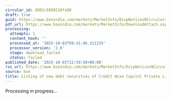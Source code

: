 ```yaml
---
circular_id: d981c5689218fa98
draft: true
guid: https://www.bseindia.com/markets/MarketInfo/DispNoticesNCirculars.aspx?Noticeid={8E643D25-1B15-4096-83E3-D92DED5AA4FE}&noticeno=20251001-55&dt=10/01/2025&icount=55&totcount=83&flag=0
pdf_url: https://www.bseindia.com/markets/MarketInfo/DownloadAttach.aspx?id=20251001-55&attachedId=
processing:
  attempts: 1
  content_hash: ''
  processed_at: '2025-10-02T09:31:46.311235'
  processor_version: '2.0'
  stage: download_failed
  status: failed
published_date: '2025-10-01T12:59:58+00:00'
rss_url: https://www.bseindia.com/markets/MarketInfo/DispNoticesNCirculars.aspx?Noticeid={8E643D25-1B15-4096-83E3-D92DED5AA4FE}&noticeno=20251001-55&dt=10/01/2025&icount=55&totcount=83&flag=0
source: bse
title: Listing of new debt securities of Credit Wise Capital Private Limited
---
```


Processing in progress...